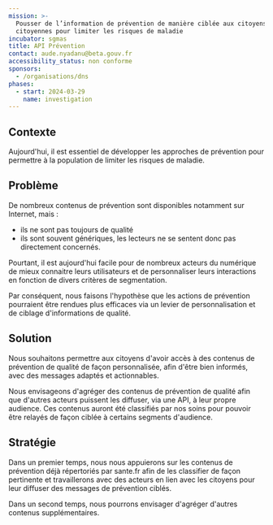 ```yaml
---
mission: >-
  Pousser de l’information de prévention de manière ciblée aux citoyens et
  citoyennes pour limiter les risques de maladie
incubator: sgmas
title: API Prévention
contact: aude.nyadanu@beta.gouv.fr
accessibility_status: non conforme
sponsors:
  - /organisations/dns
phases:
  - start: 2024-03-29
    name: investigation
---
```

## Contexte

Aujourd'hui, il est essentiel de développer les approches de prévention pour permettre à la population de limiter les risques de maladie.

## Problème

De nombreux contenus de prévention sont disponibles notamment sur Internet, mais :
- ils ne sont pas toujours de qualité
- ils sont souvent génériques, les lecteurs ne se sentent donc pas directement concernés.

Pourtant, il est aujourd'hui facile pour de nombreux acteurs du numérique de mieux connaitre leurs utilisateurs et de personnaliser leurs interactions en fonction de divers critères de segmentation.

Par conséquent, nous faisons l'hypothèse que les actions de prévention pourraient être rendues plus efficaces via un levier de personnalisation et de ciblage d'informations de qualité.

## Solution

Nous souhaitons permettre aux citoyens d'avoir accès à des contenus de prévention de qualité de façon personnalisée, afin d'être bien informés, avec des messages adaptés et actionnables.

Nous envisageons d'agréger des contenus de prévention de qualité afin que d'autres acteurs puissent les diffuser, via une API, à leur propre audience. Ces contenus auront été classifiés par nos soins pour pouvoir être relayés de façon ciblée à certains segments d'audience.

## Stratégie

Dans un premier temps, nous nous appuierons sur les contenus de prévention déjà répertoriés par sante.fr afin de les classifier de façon pertinente et travaillerons avec des acteurs en lien avec les citoyens pour leur diffuser des messages de prévention ciblés.

Dans un second temps, nous pourrons envisager d'agréger d'autres contenus supplémentaires.
